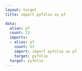 ```yaml
---
layout: target
title: import pyfolio as pf

data:
  alias: pf
  count: 23
  imports:
  - alias: pf
    count: 23
    import: import pyfolio as pf
    target: pyfolio
  target: pyfolio
---
```

